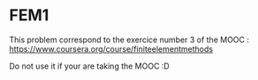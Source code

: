 # FEM1

This problem correspond to the exercice number 3 of the MOOC :
https://www.coursera.org/course/finiteelementmethods

Do not use it if your are taking the MOOC :D
